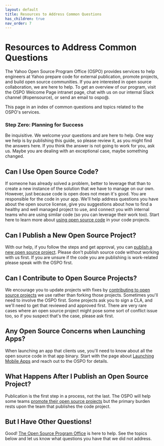 ```yaml
---
layout: default
title: Resources to Address Common Questions
has_children: true
nav_order: 7
---
```


# Resources to Address Common Questions

The Yahoo Open Source Program Office (OSPO) provides services to help engineers at Yahoo prepare code for external publication, promote projects, and build open source communities. If you are interested in open source collaboration, we are here to help. To get an overview of our program, visit the OSPO Welcome Page intranet page, chat with us on our internal Slack channel (#opensource), or send an email to ospo@.

This page in an index of common questions and topics related to the OSPO's services. 

### Step Zero: Planning for Success
Be inquisitive. We welcome your questions and are here to help. One way we help is by publishing this guide, so please review it, as you might find the answers here. If you think the answer is not going to work for you, ask us. Maybe you are dealing with an exceptional case, maybe something changed. 

## Can I Use Open Source Code?
If someone has already solved a problem, better to leverage that than to create a new instance of the solution that we have to manage on our own. However, just because code is open does not mean it's good. You are responsible for the code in your app. We'll help address questions you have about the open source license, give you suggestions about how to find a healthy and well managed project to use, and connect you with internal teams who are using similar code (so you can leverage their work too). Start here to learn more about [using open source code](../using/using.md) in your code projects. 

## Can I Publish a New Open Source Project?
With our help, if you follow the steps and get approval, you can [publish a new open source project](../publishing/publishing.md). Please don't publish source code without working with us first. If you are unsure if the code you are publishing is work-related please speak with the OSPO first.

## Can I Contribute to Open Source Projects?
We encourage you to update projects with fixes by [contributing to open source projects](../contributing/contributing.md) we use rather than forking those projects. Sometimes you'll need to involve the OSPO first. Some projects ask you to sign a CLA, and we'll need to get that reviewed and approved first. There are very rare cases where an open source project might pose some sort of conflict issue too, so if you suspect that's the case, please ask first. 

## Any Open Source Concerns when Launching Apps?
When launching an app that clients use, you'll need to know about all the open source code in that app binary. Start with the page about [Launching Mobile Apps](../launching/mobile.md) and reach out to the OSPO for details.

## What Happens After I Publish an Open Source Project?
Publication is the first step in a process, not the last. The OSPO will help some teams [promote their open source projects](../evangelizing/support.md) but the primary burden rests upon the team that publishes the code project.

## But I Have Other Questions!
Good! [The Open Source Program Office](../resources/the-ospo.md) is here to help. See the topics below and let us know what questions you have that we did not address. 
